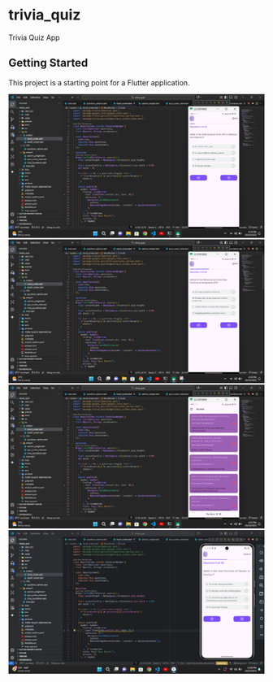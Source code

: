 # trivia_quiz

Trivia Quiz App 

## Getting Started

This project is a starting point for a Flutter application.

![](assets/images/phone_example1.png)
![](assets/images/phone_example2.png)
![](assets/images/phone_example3.png)
![](assets/images/Quizproof3.png)

